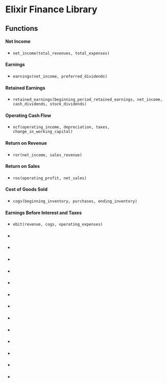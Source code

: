 
# Elixir Finance Library

## Functions

#### Net Income
* `net_income(total_revenues, total_expenses)`

#### Earnings
* `earnings(net_income, preferred_dividends)`

#### Retained Earnings
* `retained_earnings(beginning_period_retained_earnings, net_income, cash_dividends, stock_dividends)`

#### Operating Cash Flow
* `ocf(operating_income, depreciation, taxes, change_in_working_capital)`

#### Return on Revenue
* `ror(net_income, sales_revenue)`

#### Return on Sales
* `ros(operating_profit, net_sales)`

#### Cost of Goods Sold
* `cogs(beginning_inventory, purchases, ending_inventory)`

#### Earnings Before Interest and Taxes
* `ebit(revenue, cogs, operating_expenses)`

####
* 

####
* 

####
* 

####
* 

####
* 

####
* 

####
* 

####
* 

####
* 

####
* 

####
* 

####
* 

####
* 